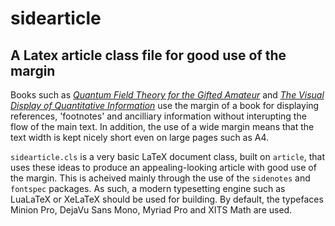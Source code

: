# sidearticle
## A Latex article class file for good use of the margin
Books such as [_Quantum Field Theory for the Gifted Amateur_](https://www.dur.ac.uk/physics/qftgabook/) and [_The Visual Display of Quantitative Information_](http://www.edwardtufte.com/tufte/books_vdqi) use the margin of a book for displaying references, 'footnotes' and ancilliary information without interupting the flow of the main text. In addition, the use of a wide margin means that the text width is kept nicely short even on large pages such as A4.

``sidearticle.cls`` is a very basic LaTeX document class, built on ``article``, that uses these ideas to produce an appealing-looking article with good use of the margin. This is acheived mainly through the use of the ``sidenotes`` and ``fontspec`` packages. As such, a modern typesetting engine such as LuaLaTeX or XeLaTeX should be used for building. By default, the typefaces Minion Pro, DejaVu Sans Mono, Myriad Pro and XITS Math are used.
